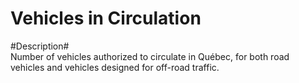 
Vehicles in Circulation
=========================

#Description#  
Number of vehicles authorized to circulate in Québec, for both road vehicles and vehicles designed for off-road traffic.
